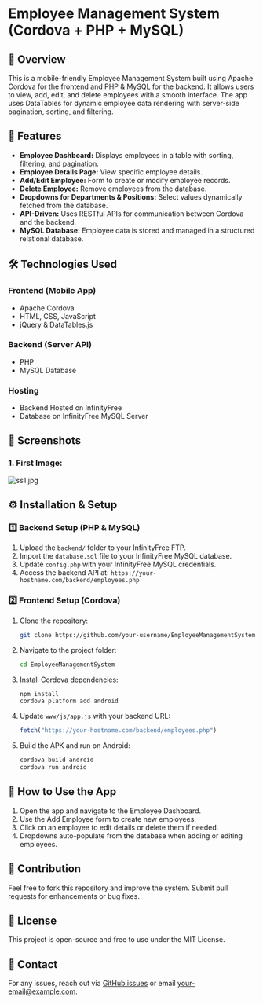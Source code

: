 # Employee Management System (Cordova + PHP + MySQL)

## 📌 Overview

This is a mobile-friendly Employee Management System built using Apache Cordova for the frontend and PHP & MySQL for the backend. It allows users to view, add, edit, and delete employees with a smooth interface. The app uses DataTables for dynamic employee data rendering with server-side pagination, sorting, and filtering.

## 🚀 Features

- **Employee Dashboard:** Displays employees in a table with sorting, filtering, and pagination.
- **Employee Details Page:** View specific employee details.
- **Add/Edit Employee:** Form to create or modify employee records.
- **Delete Employee:** Remove employees from the database.
- **Dropdowns for Departments & Positions:** Select values dynamically fetched from the database.
- **API-Driven:** Uses RESTful APIs for communication between Cordova and the backend.
- **MySQL Database:** Employee data is stored and managed in a structured relational database.

## 🛠️ Technologies Used

### Frontend (Mobile App)

- Apache Cordova
- HTML, CSS, JavaScript
- jQuery & DataTables.js

### Backend (Server API)

- PHP
- MySQL Database

### Hosting

- Backend Hosted on InfinityFree
- Database on InfinityFree MySQL Server

## 📸 Screenshots

### 1. First Image:  
![ss1.jpg](ss1.jpg)

## ⚙️ Installation & Setup

### 1️⃣ Backend Setup (PHP & MySQL)

1. Upload the `backend/` folder to your InfinityFree FTP.
2. Import the `database.sql` file to your InfinityFree MySQL database.
3. Update `config.php` with your InfinityFree MySQL credentials.
4. Access the backend API at: `https://your-hostname.com/backend/employees.php`

### 2️⃣ Frontend Setup (Cordova)

1. Clone the repository:
    ```bash
    git clone https://github.com/your-username/EmployeeManagementSystem.git
    ```
2. Navigate to the project folder:
    ```bash
    cd EmployeeManagementSystem
    ```
3. Install Cordova dependencies:
    ```bash
    npm install
    cordova platform add android
    ```
4. Update `www/js/app.js` with your backend URL:
    ```javascript
    fetch("https://your-hostname.com/backend/employees.php")
    ```
5. Build the APK and run on Android:
    ```bash
    cordova build android
    cordova run android
    ```

## 📢 How to Use the App

1. Open the app and navigate to the Employee Dashboard.
2. Use the Add Employee form to create new employees.
3. Click on an employee to edit details or delete them if needed.
4. Dropdowns auto-populate from the database when adding or editing employees.

## 🤝 Contribution

Feel free to fork this repository and improve the system. Submit pull requests for enhancements or bug fixes.

## 📜 License

This project is open-source and free to use under the MIT License.

## 🔗 Contact

For any issues, reach out via [GitHub issues](https://github.com/your-username/EmployeeManagementSystem/issues) or email [your-email@example.com](mailto:your-email@example.com).
